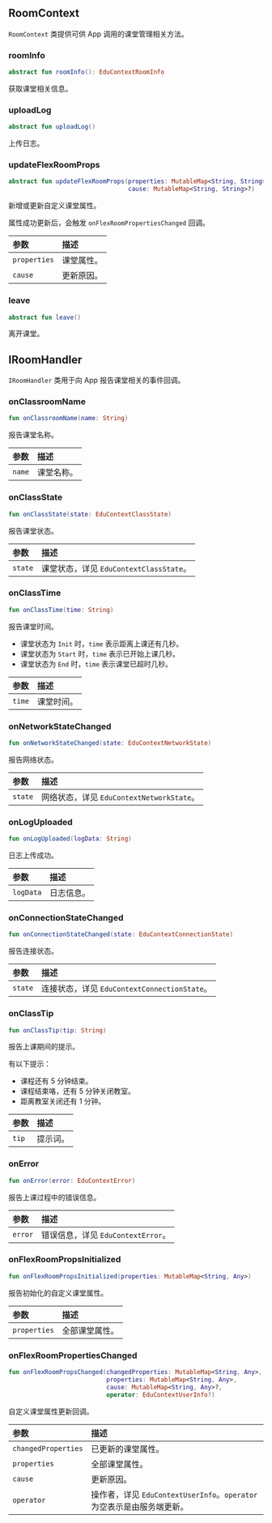 ## RoomContext

`RoomContext` 类提供可供 App 调用的课堂管理相关方法。

### roomInfo

```kotlin
abstract fun roomInfo(): EduContextRoomInfo
```

获取课堂相关信息。

### uploadLog

```kotlin
abstract fun uploadLog()
```

上传日志。

### updateFlexRoomProps

```kotlin
abstract fun updateFlexRoomProps(properties: MutableMap<String, String>, 
                                 cause: MutableMap<String, String>?)
```

新增或更新自定义课堂属性。

属性成功更新后，会触发 `onFlexRoomPropertiesChanged` 回调。

| 参数         | 描述       |
| :----------- | :--------- |
| `properties` | 课堂属性。 |
| `cause`      | 更新原因。 |

### leave

```kotlin
abstract fun leave()
```

离开课堂。


## IRoomHandler

`IRoomHandler` 类用于向 App 报告课堂相关的事件回调。

### onClassroomName

```kotlin
fun onClassroomName(name: String)
```

报告课堂名称。

| 参数   | 描述       |
| :----- | :--------- |
| `name` | 课堂名称。 |

### onClassState

```kotlin
fun onClassState(state: EduContextClassState)
```

报告课堂状态。

| 参数    | 描述                                    |
| :------ | :-------------------------------------- |
| `state` | 课堂状态，详见 `EduContextClassState`。 |

### onClassTime

```kotlin
fun onClassTime(time: String)
```

报告课堂时间。

- 课堂状态为 `Init` 时，`time` 表示距离上课还有几秒。
- 课堂状态为 `Start` 时，`time` 表示已开始上课几秒。
- 课堂状态为 `End` 时，`time` 表示课堂已超时几秒。

| 参数   | 描述       |
| :----- | :--------- |
| `time` | 课堂时间。 |

### onNetworkStateChanged

```kotlin
fun onNetworkStateChanged(state: EduContextNetworkState)
```

报告网络状态。

| 参数    | 描述                                      |
| :------ | :---------------------------------------- |
| `state` | 网络状态，详见 `EduContextNetworkState`。 |

### onLogUploaded

```kotlin
fun onLogUploaded(logData: String)
```

日志上传成功。

| 参数      | 描述       |
| :-------- | :--------- |
| `logData` | 日志信息。 |

### onConnectionStateChanged

```kotlin
fun onConnectionStateChanged(state: EduContextConnectionState)
```

报告连接状态。

| 参数    | 描述                                         |
| :------ | :------------------------------------------- |
| `state` | 连接状态，详见 `EduContextConnectionState`。 |

### onClassTip

```kotlin
fun onClassTip(tip: String)
```

报告上课期间的提示。

有以下提示：

- 课程还有 5 分钟结束。
- 课程结束咯，还有 5 分钟关闭教室。
- 距离教室关闭还有 1 分钟。

| 参数  | 描述     |
| :---- | :------- |
| `tip` | 提示词。 |

### onError

```kotlin
fun onError(error: EduContextError)
```

报告上课过程中的错误信息。

| 参数    | 描述                               |
| :------ | :--------------------------------- |
| `error` | 错误信息，详见 `EduContextError`。 |

### onFlexRoomPropsInitialized

```kotlin
fun onFlexRoomPropsInitialized(properties: MutableMap<String, Any>)
```

报告初始化的自定义课堂属性。

| 参数         | 描述           |
| :----------- | :------------- |
| `properties` | 全部课堂属性。 |

### onFlexRoomPropertiesChanged

```kotlin
fun onFlexRoomPropsChanged(changedProperties: MutableMap<String, Any>,
                           properties: MutableMap<String, Any>,
                           cause: MutableMap<String, Any>?, 
                           operator: EduContextUserInfo?)
```

自定义课堂属性更新回调。

| 参数                | 描述                                                         |
| :------------------ | :----------------------------------------------------------- |
| `changedProperties` | 已更新的课堂属性。                                           |
| `properties`        | 全部课堂属性。                                               |
| `cause`             | 更新原因。                                                   |
| `operator`          | 操作者，详见 `EduContextUserInfo`。`operator` 为空表示是由服务端更新。 |

